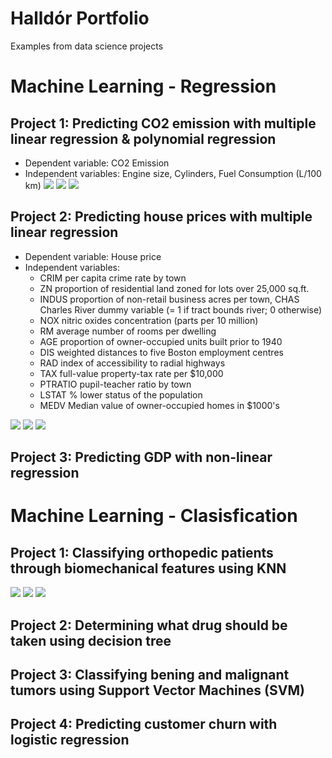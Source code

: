 # Halldór Portfolio
Examples from data science projects

# Machine Learning - Regression
## Project 1: Predicting CO2 emission with multiple linear regression & polynomial regression
* Dependent variable: CO2 Emission
* Independent variables: Engine size, Cylinders, Fuel Consumption (L/100 km)
![](https://github.com/hallik95/Halldor_Portfolio/blob/main/images/3DScatter_MR_CO2.png)
![](https://github.com/hallik95/Halldor_Portfolio/blob/main/images/Regression_MR_CO2.png)
![](https://github.com/hallik95/Halldor_Portfolio/blob/main/images/Poly_MR_CO2.png)

## Project 2: Predicting house prices with multiple linear regression
* Dependent variable: House price
* Independent variables: 
  * CRIM per capita crime rate by town 
  * ZN proportion of residential land zoned for lots over 25,000 sq.ft.
  * INDUS proportion of non-retail business acres per town, CHAS Charles River dummy variable (= 1 if tract bounds river; 0 otherwise)
  * NOX nitric oxides concentration (parts per 10 million)
  * RM average number of rooms per dwelling
  * AGE proportion of owner-occupied units built prior to 1940
  * DIS weighted distances to five Boston employment centres
  * RAD index of accessibility to radial highways
  * TAX full-value property-tax rate per $10,000
  * PTRATIO pupil-teacher ratio by town 
  * LSTAT % lower status of the population
  * MEDV Median value of owner-occupied homes in $1000's

![](https://github.com/hallik95/Halldor_Portfolio/blob/main/images/Heatmap_MR_Houseprice.png)
![](https://github.com/hallik95/Halldor_Portfolio/blob/main/images/Hex_MR_Houseprice.png)
![](https://github.com/hallik95/Halldor_Portfolio/blob/main/images/Regression_MR_Houseprice.png)

## Project 3: Predicting GDP with non-linear regression




# Machine Learning - Clasisfication
## Project 1: Classifying orthopedic patients through biomechanical features using KNN

![](https://github.com/hallik95/Halldor_Portfolio/blob/main/images/Pairplot_KNN_Biomechanical.png)
![](https://github.com/hallik95/Halldor_Portfolio/blob/main/images/Accuracy_KNN_Biomechanical.png)
![](https://github.com/hallik95/Halldor_Portfolio/blob/main/images/Heatmap_KNN_Biomechanical.png)

## Project 2: Determining what drug should be taken using decision tree

## Project 3: Classifying bening and malignant tumors using Support Vector Machines (SVM)

## Project 4: Predicting customer churn with logistic regression
